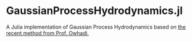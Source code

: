 # GaussianProcessHydrodynamics.jl
A Julia implementation of Gaussian Process Hydrodynamics based on [the recent method from Prof. Owhadi.](https://arxiv.org/abs/2209.10707)
